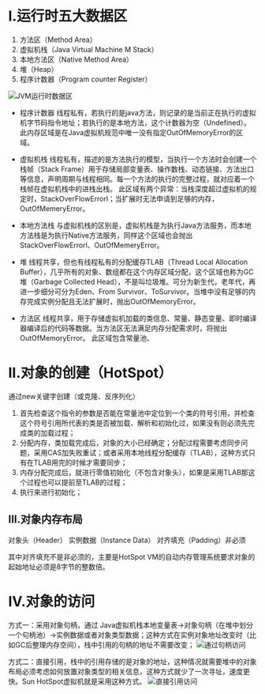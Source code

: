 # I.运行时五大数据区
1. 方法区（Method Area）
2. 虚拟机栈（Java Virtual Machine M Stack）
3. 本地方法区（Native Method Area）
4. 堆（Heap）
5. 程序计数器（Program counter Register）

![JVM运行时数据区](https://upload-images.jianshu.io/upload_images/3631399-18d8486df3230b12.png?imageMogr2/auto-orient/strip%7CimageView2/2/w/1240)

- 程序计数器
线程私有，若执行的是java方法，则记录的是当前正在执行的虚拟机字节码指令地址；若执行的是本地方法，这个计数器为空（Undefined）。此内存区域是在Java虚拟机规范中唯一没有指定OutOfMemoryError的区域。

- 虚拟机栈
线程私有，描述的是方法执行的模型，当执行一个方法时会创建一个栈帧（Stack Frame）用于存储局部变量表、操作数栈、动态链接、方法出口等信息，声明周期与线程相同。每一个方法的执行的完整过程，就对应着一个栈帧在虚拟机栈中的进栈出栈。
此区域有两个异常：当栈深度超过虚拟机的规定时，StackOverFlowErrorl；当扩展时无法申请到足够的内存，OutOfMemeryError。

- 本地方法栈
与虚拟机栈的区别是，虚拟机栈是为执行Java方法服务，而本地方法栈是为执行Native方法服务，同样这个区域也会抛出StackOverFlowErrorl、OutOfMemeryError。

- 堆
线程共享，但也有线程私有的分配缓存TLAB（Thread Local Allocation Buffer），几乎所有的对象、数组都在这个内存区域分配，这个区域也称为GC堆（Garbage Collected Head），不是叫垃圾堆。可分为新生代，老年代，再进一步细分可分为Eden、From Survivor、ToSurvivor。当堆中没有足够的内存完成实例分配且无法扩展时，抛出OutOfMemoryError。

- 方法区
线程共享，用于存储虚拟机加载的类信息、常量、静态变量、即时编译器编译后的代码等数据。当方法区无法满足内存分配需求时，将抛出OutOfMemoryError。
此区域包含常量池、

# II.对象的创建（HotSpot）
通过new关键字创建（或克隆、反序列化）
1. 首先检查这个指令的参数是否能在常量池中定位到一个类的符号引用，并检查这个符号引用所代表的类是否被加载、解析和初始化过，如果没有则必须先完成类的加载过程；
2. 分配内存，类加载完成后，对象的大小已经确定；分配过程需要考虑同步问题，采用CAS加失败重试；或者采用本地线程分配缓存（TLAB），这种方式只有在TLAB用完的时候才需要同步；
3. 内存分配完成后，就进行零值初始化（不包含对象头），如果是采用TLAB那这个过程也可以提前至TLAB的过程；
4. 执行<init>来进行初始化；

## III.对象内存布局
对象头（Header）
实例数据（Instance Data）
对齐填充（Padding）非必须

其中对齐填充不是非必须的，主要是HotSpot VM的自动内存管理系统要求对象的起始地址必须是8字节的整数倍。

# IV.对象的访问
方式一：采用对象句柄，通过 Java虚拟机栈本地变量表->对象句柄（在堆中划分一个句柄池）->实例数据或者对象类型数据；这种方式在实例对象地址改变时（比如GC后整理内存空间），栈中引用的句柄的地址不需要改变；
![通过句柄访问](https://upload-images.jianshu.io/upload_images/3631399-e65d2642c51dd370.png?imageMogr2/auto-orient/strip%7CimageView2/2/w/1240)


方式二：直接引用，栈中的引用存储的是对象的地址，这种情况就需要堆中的对象布局必须考虑如何放置对象类型的相关信息，这种方式就少了一次寻址，速度更快。Sun HotSpot虚拟机就是采用这种方式。
![直接引用访问](https://upload-images.jianshu.io/upload_images/3631399-f941e4205fc9f3ba.png?imageMogr2/auto-orient/strip%7CimageView2/2/w/1240)
